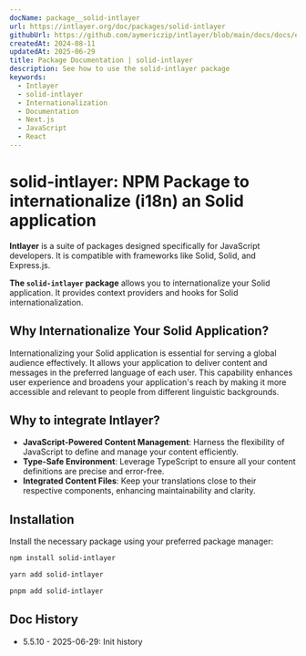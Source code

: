 ```yaml
---
docName: package__solid-intlayer
url: https://intlayer.org/doc/packages/solid-intlayer
githubUrl: https://github.com/aymericzip/intlayer/blob/main/docs/docs/en/packages/solid-intlayer/index.md
createdAt: 2024-08-11
updatedAt: 2025-06-29
title: Package Documentation | solid-intlayer
description: See how to use the solid-intlayer package
keywords:
  - Intlayer
  - solid-intlayer
  - Internationalization
  - Documentation
  - Next.js
  - JavaScript
  - React
---
```


# solid-intlayer: NPM Package to internationalize (i18n) an Solid application

**Intlayer** is a suite of packages designed specifically for JavaScript developers. It is compatible with frameworks like Solid, Solid, and Express.js.

**The `solid-intlayer` package** allows you to internationalize your Solid application. It provides context providers and hooks for Solid internationalization.

## Why Internationalize Your Solid Application?

Internationalizing your Solid application is essential for serving a global audience effectively. It allows your application to deliver content and messages in the preferred language of each user. This capability enhances user experience and broadens your application's reach by making it more accessible and relevant to people from different linguistic backgrounds.

## Why to integrate Intlayer?

- **JavaScript-Powered Content Management**: Harness the flexibility of JavaScript to define and manage your content efficiently.
- **Type-Safe Environment**: Leverage TypeScript to ensure all your content definitions are precise and error-free.
- **Integrated Content Files**: Keep your translations close to their respective components, enhancing maintainability and clarity.

## Installation

Install the necessary package using your preferred package manager:

```bash packageManager="npm"
npm install solid-intlayer
```

```bash packageManager="yarn"
yarn add solid-intlayer
```

```bash packageManager="pnpm"
pnpm add solid-intlayer
```

## Doc History

- 5.5.10 - 2025-06-29: Init history
